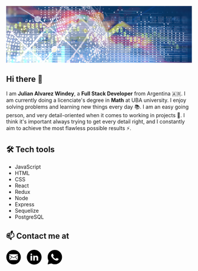 <img src="/banner.jpg" />

## Hi there 👋

I am __Julian Alvarez Windey__, a __Full Stack Developer__ from Argentina 🇦🇷. I am currently doing a licenciate's degree in __Math__ at UBA university. I enjoy solving problems and learning new things every day 📚. I am an easy going person, and very detail-oriented when it comes to working in projects 🧐. I think it's important always trying to get every detail right, and I constantly aim to achieve the most flawless possible results ⚡.

## 🛠️ Tech tools

- JavaScript
- HTML
- CSS
- React
- Redux
- Node
- Express
- Sequelize
- PostgreSQL

## 📫 Contact me at

[<img src="mail.svg" width="40" />](mailto:jralvarezwindey@gmail.com) &nbsp;&nbsp;
[<img src="linkedin.svg" width="40" />](https://www.linkedin.com/in/jralvarezwindey/) &nbsp;&nbsp;
[<img src="whatsapp.svg" width="40" />](https://api.whatsapp.com/send?phone=5491136108552)
